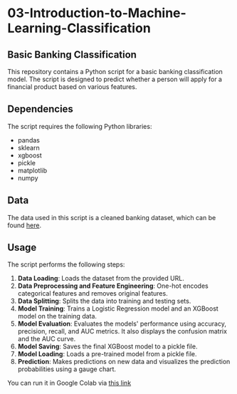 # 03-Introduction-to-Machine-Learning-Classification

## Basic Banking Classification

This repository contains a Python script for a basic banking classification model. The script is designed to predict whether a person will apply for a financial product based on various features.

## Dependencies

The script requires the following Python libraries:

- pandas
- sklearn
- xgboost
- pickle
- matplotlib
- numpy

## Data

The data used in this script is a cleaned banking dataset, which can be found [here](https://raw.githubusercontent.com/konradbachusz/AI-training/main/classification/data/bank_cleaned.csv).

## Usage

The script performs the following steps:

1. **Data Loading**: Loads the dataset from the provided URL.
2. **Data Preprocessing and Feature Engineering**: One-hot encodes categorical features and removes original features.
3. **Data Splitting**: Splits the data into training and testing sets.
4. **Model Training**: Trains a Logistic Regression model and an XGBoost model on the training data.
5. **Model Evaluation**: Evaluates the models' performance using accuracy, precision, recall, and AUC metrics. It also displays the confusion matrix and the AUC curve.
6. **Model Saving**: Saves the final XGBoost model to a pickle file.
7. **Model Loading**: Loads a pre-trained model from a pickle file.
8. **Prediction**: Makes predictions on new data and visualizes the prediction probabilities using a gauge chart.

You can run it in Google Colab via [this link](https://colab.research.google.com/gist/konradbachusz/f0117ef57bc7365a350046e69ebb00e6/basic_banking_classification.ipynb)

